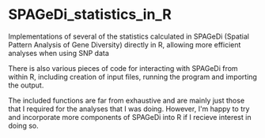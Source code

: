 # SPAGeDi_statistics_in_R
Implementations of several of the statistics calculated in SPAGeDi (Spatial Pattern Analysis of Gene Diversity) directly in R, allowing more efficient analyses when using SNP data

There is also various pieces of code for interacting with SPAGeDi from within R, including creation of input files, running the program and importing the output.

The included functions are far from exhaustive and are mainly just those that I required for the analyses that I was doing.  However, I'm happy to try and incorporate more components of SPAGeDi into R if I recieve interest in doing so.
